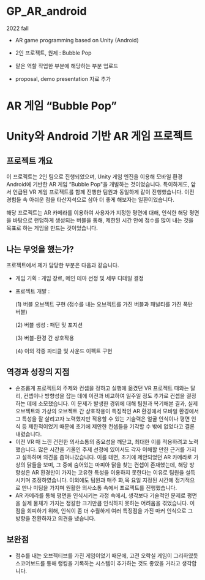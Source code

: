 # GP_AR_android
2022 fall 

- AR game programming based on Unity (Android)

- 2인 프로젝트, 원제 : Bubble Pop

- 맡은 역할 작업한 부분에 해당하는 부분 업로드

- proposal, demo presentation 자료 추가


# AR 게임 “Bubble Pop”

# Unity와 Android 기반 AR 게임 프로젝트

## 프로젝트 개요

  이 프로젝트는 2인 팀으로 진행되었으며, Unity 게임 엔진을 이용해 모바일 환경 Android에 기반한 AR 게임 “Bubble Pop"을 개발하는 것이었습니다. 특이하게도, 앞서 언급된 VR 게임 프로젝트를 함께 진행한 팀원과 동일하게 같이 진행했습니다. 이전 경험들 속 아쉬운 점을 타산지석으로 삼아 더 좋게 해보자는 일환이었습니다. 

해당 프로젝트는 AR 카메라를 이용하여 사용자가 지정한 평면에 대해, 인식한 해당 평면을 바탕으로 랜덤하게 생성되는 버블을 통해, 제한된 시간 안에 점수를 많이 내는 것을 목표로 하는 게임을 만드는 것이었습니다.

## 나는 무엇을 했는가?

프로젝트에서 제가 담당한 부분은 다음과 같습니다.

- 게임 기획 : 게임 장르, 메인 테마 선정 및 세부 디테일 결정
- 프로젝트 개발 :
    
    (1) 버블 오브젝트 구현 (점수를 내는 오브젝트를 가진 버블과 패널티를 가진 폭탄 버블)
    
    (2) 버블 생성 : 패턴 및 포지션
    
    (3) 버블-환경 간 상호작용
    
    (4) 이외 각종 파티클 및 사운드 이펙트 구현
    

## 역경과 성장의 지점

- 순조롭게 프로젝트의 주제와 컨셉을 정하고 실행에 옮겼던 VR 프로젝트 때와는 달리, 컨셉이나 방향성을 잡는 데에 이전과 비교하여 일주일 정도 추가로 컨셉을 결정하는 데에 소모했습니다. 이 문제가 발생한 경위에 대해 팀원과 복기해본 결과, 실제 오브젝트와 가상의 오브젝트 간 상호작용이 특징적인 AR 환경에서 모바일 환경에서 그 특성을 잘 살리고자 노력했지만 적용할 수 있는 기술력은 얼굴 인식이나 평면 인식 등 제한적이었기 때문에 초기에 제안한 컨셉들을 기각할 수 밖에 없었다고 결론내렸습니다.
- 이전 VR 때 느낀 건전한 의사소통의 중요성을 깨닫고, 최대한 이를 적용하려고 노력했습니다. 많은 시간을 기울인 주제 선정에 있어서도 각자 이해할 만한 근거를 가지고 설득하며 의견을 좁혀나갔습니다. 이를 테면, 초기에 제안되었던 AR 카메라로 가상의 닭들을 보며, 그 중에 숨어있는 마피아 닭을 찾는 컨셉이 존재했는데, 해당 방향성은 AR 환경만이 가지는 고유한 특성을 이용하지 못한다는 이유로 팀원을 설득시키며 조정하였습니다. 이외에도 팀원과 매주 화,목 요일 지정된 시간에 정기적으로 만나 미팅을 가지며 원활한 의사소통 속에서 프로젝트를 진행했습니다.
- AR 카메라를 통해 평면을 인식시키는 과정 속에서, 생각보다 기술적인 문제로 평면을 실제 물체가 가지는 정갈한 크기만큼 인식하지 못하는 어려움을 겪었습니다. 이 점을 회피하기 위해, 인식이 좀 더 수월하게 여러 특징점을 가진 마커 인식으로 그 방향을 전환하자고 의견을 냈습니다.

## 보완점

- 점수를 내는 오브젝티브를 가진 게임이었기 때문에, 고전 오락실 게임이 그리하였듯 스코어보드를 통해 랭킹을 기록하는 시스템이 추가하는 것도 좋았을 거라고 생각합니다.
